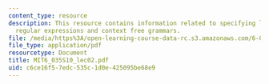 ```yaml
---
content_type: resource
description: This resource contains information related to specifying languages with
  regular expressions and context free grammars.
file: /media/https%3A/open-learning-course-data-rc.s3.amazonaws.com/6-035-computer-language-engineering-spring-2010/c6ce16f57edc535c1d0e425095be68e9_MIT6_035S10_lec02.pdf
file_type: application/pdf
resourcetype: Document
title: MIT6_035S10_lec02.pdf
uid: c6ce16f5-7edc-535c-1d0e-425095be68e9
---
```

